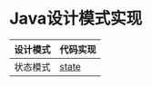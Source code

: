 # Java设计模式实现
|  设计模式   | 代码实现  |
|  ----  | ----  |
| 状态模式  | [state](com/github/surzia/state/README.md) |
